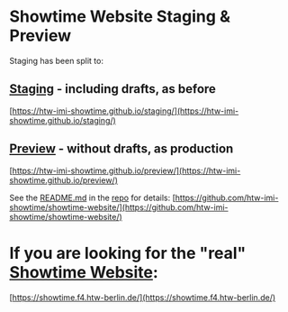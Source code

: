 
# Showtime Website Staging & Preview

Staging has been split to:

## [Staging](https://htw-imi-showtime.github.io/staging/) - including drafts, as before

[https://htw-imi-showtime.github.io/staging/](https://htw-imi-showtime.github.io/staging/)

## [Preview](https://htw-imi-showtime.github.io/preview/) - without drafts, as production

[https://htw-imi-showtime.github.io/preview/](https://htw-imi-showtime.github.io/preview/)

See the [README.md](https://github.com/htw-imi-showtime/showtime-website/blob/master/README.md) in the [repo](https://github.com/htw-imi-showtime/showtime-website/) for details:
[https://github.com/htw-imi-showtime/showtime-website/](https://github.com/htw-imi-showtime/showtime-website/)

# If you are looking for the "real" [Showtime Website](https://showtime.f4.htw-berlin.de/):

[https://showtime.f4.htw-berlin.de/](https://showtime.f4.htw-berlin.de/)